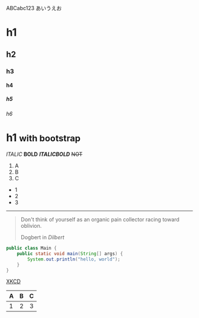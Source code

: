 ABCabc123
あいうえお

# h1
## h2
### h3
#### h4
##### h5
###### h6
# h1 <small>with bootstrap</small>

*ITALIC* **BOLD** ***ITALICBOLD*** ~~NOT~~

1. A
2. B
3. C

* 1
* 2
* 3

---------------

> Don't think of yourself as an organic pain collector racing toward oblivion. 
> <footer>Dogbert in <cite title="Dilbert">Dilbert</cite></footer>

```java:helloworld.java
public class Main {
    public static void main(String[] args) {
        System.out.println("hello, world");
    }
}
```

[XKCD](xkcd.com)  

| A  | B  | C  |
|:---|---:|:--:|
| 1  | 2  | 3  |
